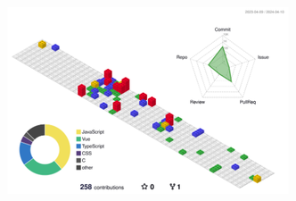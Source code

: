 <!-- <div align="center">
(> ” ” <)  <br>
( =’o'= )  <br>
-(,,)-(,,)-  <br><br>
<strong>nyang</strong>  <br>
1:39 ━━●─── 4:00 <br> 
⇆      ◁ ❚❚ ▷     ↻  <br>
</div>
<img src="https://github.com/pce0303/pce0303/blob/output/github-contribution-grid-snake.svg"/>
-->
![](./profile-3d-contrib/profile-gitblock.svg)
